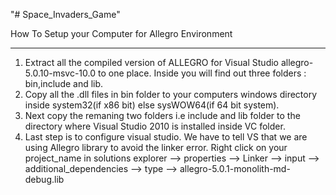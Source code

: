 "# Space_Invaders_Game" 

How To Setup your Computer for Allegro Environment
**************************************************

1) Extract all the compiled version of ALLEGRO for Visual Studio allegro-5.0.10-msvc-10.0 to one place.
Inside you will find out three folders : bin,include and lib.
2) Copy all the .dll files in bin folder to your computers windows directory inside system32(if x86 bit) else sysWOW64(if 64 bit system).
3) Next copy the remaning two folders i.e include and lib folder to the directory where Visual Studio 2010 is installed inside VC folder.
4) Last step is to configure visual studio. We have to tell VS that we are using Allegro library to avoid the linker error. 
Right click on your project_name in solutions explorer  --> properties --> Linker --> input --> additional_dependencies --> type --> 
allegro-5.0.1-monolith-md-debug.lib